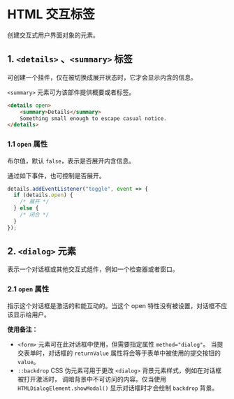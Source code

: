 # HTML 交互标签

创建交互式用户界面对象的元素。

## 1. `<details>` 、`<summary>` 标签

可创建一个挂件，仅在被切换成展开状态时，它才会显示内含的信息。

`<summary>` 元素可为该部件提供概要或者标签。

```html
<details open>
    <summary>Details</summary>
    Something small enough to escape casual notice.
</details>
```

### 1.1 `open` 属性

布尔值，默认 `false`，表示是否展开内含信息。

通过如下事件，也可控制是否展开。

```javascript
details.addEventListener("toggle", event => {
  if (details.open) {
    /* 展开 */
  } else {
    /* 闭合 */
  }
});
```

## 2. `<dialog>` 元素

表示一个对话框或其他交互式组件，例如一个检查器或者窗口。

### 2.1 `open` 属性

指示这个对话框是激活的和能互动的。当这个 open 特性没有被设置，对话框不应该显示给用户。

**使用备注：**

- `<form>` 元素可在此对话框中使用，但需要指定属性 `method="dialog"`。
  当提交表单时，对话框的 `returnValue` 属性将会等于表单中被使用的提交按钮的 `value`。
- `::backdrop` CSS 伪元素可用于更改 `<dialog>` 背景元素样式，例如在对话框被打开激活时，
  调暗背景中不可访问的内容。仅当使用  `HTMLDialogElement.showModal()`  显示对话框时才会绘制 `backdrop` 背景。
